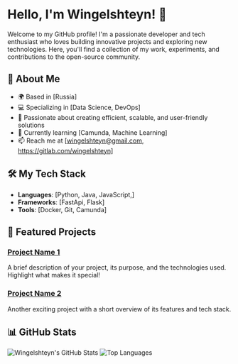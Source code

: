 # Hello, I'm Wingelshteyn! 👋

Welcome to my GitHub profile! I'm a passionate developer and tech enthusiast who loves building innovative projects and exploring new technologies. Here, you'll find a collection of my work, experiments, and contributions to the open-source community.

## 🚀 About Me

- 🌍 Based in [Russia]
- 💻 Specializing in [Data Science, DevOps]
- 🎯 Passionate about creating efficient, scalable, and user-friendly solutions
- 🌱 Currently learning [Camunda, Machine Learning]
- 📫 Reach me at [wingelshteyn@gmail.com, https://gitlab.com/wingelshteyn]

## 🛠️ My Tech Stack

- **Languages**: [Python, Java, JavaScript,]
- **Frameworks**: [FastApi, Flask]
- **Tools**: [Docker, Git, Camunda]

## 🌟 Featured Projects

### [Project Name 1](https://github.com/wingelshteyn/project1)
A brief description of your project, its purpose, and the technologies used. Highlight what makes it special!

### [Project Name 2](https://github.com/wingelshteyn/project2)
Another exciting project with a short overview of its features and tech stack.

## 📊 GitHub Stats

![Wingelshteyn's GitHub Stats](https://github-readme-stats.vercel.app/api?username=wingelshteyn&show_icons=true&theme=radical)
![Top Languages](https://github-readme-stats.vercel.app/api/top-langs/?username=wingelshteyn&layout=compact&theme=radical)
